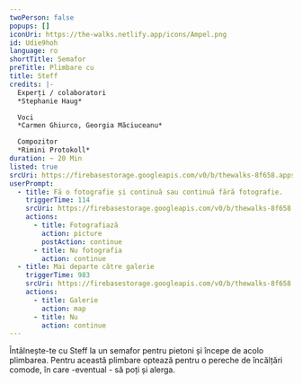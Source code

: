 ```yaml
---
twoPerson: false
popups: []
iconUri: https://the-walks.netlify.app/icons/Ampel.png
id: Udie9hoh
language: ro
shortTitle: Semafor
preTitle: Plimbare cu
title: Steff
credits: |-
  Experți / colaboratori
  *Stephanie Haug*

  Voci
  *Carmen Ghiurco, Georgia Măciuceanu*

  Compozitor
  *Rimini Protokoll*
duration: ~ 20 Min
listed: true
srcUri: https://firebasestorage.googleapis.com/v0/b/thewalks-8f658.appspot.com/o/mp3%2Fapi-v1%2Fro_Udie9hoh%2Fwalk_3_traffic-light_RO_.mp3?alt=media&token=320113a6-d11c-4863-9635-a218fc23451e
userPrompt:
  - title: Fă o fotografie și continuă sau continuă fără fotografie.
    triggerTime: 114
    srcUri: https://firebasestorage.googleapis.com/v0/b/thewalks-8f658.appspot.com/o/mp3%2Fapi-v1%2Fro_Udie9hoh%2Fwalk_3_LOOP__RO__1_54_613min.mp3?alt=media&token=9e4a5622-4be8-484f-a099-88a2780fc2c2
    actions:
      - title: Fotografiază
        action: picture
        postAction: continue
      - title: Nu fotografia
        action: continue
  - title: Mai departe către galerie
    triggerTime: 983
    srcUri: https://firebasestorage.googleapis.com/v0/b/thewalks-8f658.appspot.com/o/static%2Fmedias%2Fmulti_Zeubeel8_loop.mp3?alt=media&token=88349085-3303-48b9-bdc6-fd7b09519a26
    actions:
      - title: Galerie
        action: map
      - title: Nu
        action: continue
---
```

Întâlnește-te cu Steff la un semafor pentru pietoni și începe de acolo plimbarea. Pentru această plimbare optează pentru o pereche de încălțări comode, în care -eventual - să poți și alerga.
